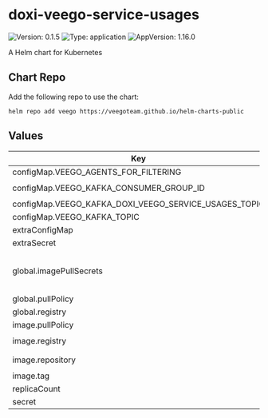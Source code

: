 # doxi-veego-service-usages

![Version: 0.1.5](https://img.shields.io/badge/Version-0.1.5-informational?style=flat-square) ![Type: application](https://img.shields.io/badge/Type-application-informational?style=flat-square) ![AppVersion: 1.16.0](https://img.shields.io/badge/AppVersion-1.16.0-informational?style=flat-square)

A Helm chart for Kubernetes

## Chart Repo

Add the following repo to use the chart:

```console
helm repo add veego https://veegoteam.github.io/helm-charts-public
```

## Values

| Key | Type | Default | Description |
|-----|------|---------|-------------|
| configMap.VEEGO_AGENTS_FOR_FILTERING | string | `""` |  |
| configMap.VEEGO_KAFKA_CONSUMER_GROUP_ID | string | `"doxi-veego-service-usages-main"` |  |
| configMap.VEEGO_KAFKA_DOXI_VEEGO_SERVICE_USAGES_TOPIC | string | `"doxi_veego_service_usages"` |  |
| configMap.VEEGO_KAFKA_TOPIC | string | `"aggregation_ignitor"` |  |
| extraConfigMap | list | `[]` |  |
| extraSecret | list | `[]` |  |
| global.imagePullSecrets | list | `[]` | imagePullSecrets Example --> imagePullSecrets: [ "secret" ] |
| global.pullPolicy | string | `""` |  |
| global.registry | string | `""` |  |
| image.pullPolicy | string | `"Always"` |  |
| image.registry | string | `"347694409649.dkr.ecr.us-west-2.amazonaws.com"` |  |
| image.repository | string | `"veego/doxi-veego-service-usages"` |  |
| image.tag | string | `"staging"` |  |
| replicaCount | int | `1` |  |
| secret | string | `nil` |  |
